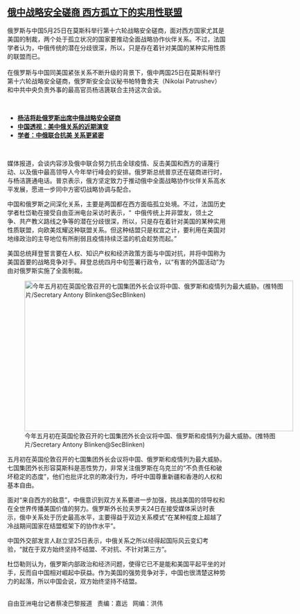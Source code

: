 <!--1622054989000-->
[俄中战略安全磋商   西方孤立下的实用性联盟](https://www.rfa.org/mandarin/yataibaodao/junshiwaijiao/cl-05262021143411.html)
------

<p></p><p>俄罗斯与中国5月25日在莫斯科举行第十六轮战略安全磋商，面对西方国家尤其是美国的制裁，两个处于孤立状况的国家要推动全面战略协作伙伴关系。不过，法国学者认为，中俄传统的潜在分歧很深，所以，只是存在着针对美国的某种实用性质的联盟而已。<br/><br/>在俄罗斯与中国同美国紧张关系不断升级的背景下，俄中两国25日在莫斯科举行第十六轮战略安全磋商，俄罗斯安全会议秘书帕特鲁舍夫（Nikolai Patrushev）和中共中央负责外事的最高官员杨洁篪联合主持这次会谈。</p><p><br/></p><ul><li><a href="https://www.rfa.org/mandarin/Xinwen/1-05232021112757.html"><strong>杨洁将赴俄罗斯出席中俄战略安全磋商</strong></a></li><li><strong><a href="https://www.rfa.org/mandarin/zhuanlan/zhongguotoushi/panel-05192021134343.html">中国透视：美中俄关系的近期演变</a></strong></li><li><strong><a href="https://www.rfa.org/mandarin/yataibaodao/junshiwaijiao/cm-05112021121254.html">学者：中俄联合抗美 关系更紧密</a></strong></li></ul><p><br/></p><p>媒体报道，会谈内容涉及俄中联合努力抗击全球疫情、反击美国和西方的诬蔑行动、以及俄中最高领导人今年举行峰会的安排。俄罗斯总统普京还在磋商进行时，与杨洁篪通电话。普京表示，俄方坚定致力于推动俄中全面战略协作伙伴关系高水平发展，愿进一步同中方密切战略协调与配合。</p><p>中国和俄罗斯之间深化关系，主要是两国都在西方面临孤立处境。不过，法国历史学者杜岱勒在接受自由亚洲电台采访时表示，“  中俄传统上并非盟友，领土之争、共产教义路线之争等的潜在分歧很深，所以，只是存在着针对美国的某种实用性质联盟，向欧美炫耀这种联盟关系。但这种结盟只是权宜之计，要利用在美国对地缘政治的主导地位有所削弱且疫情持续泛滥的机会趁势而起。”</p><p>美国总统拜登誓言要在人权、知识产权和经济政策方面与中国对抗，并将中国称为美国首要的战略竞争对手。拜登总统四月中旬签署行政令，以“有害的外国活动”为由对俄罗斯实施了全面制裁。</p><p><figure class="image-richtext image-inline captioned" style="width:620px;"><img alt="今年五月初在英国伦敦召开的七国集团外长会议将中国、俄罗斯和疫情列为最大威胁。(推特图片/Secretary Antony Blinken@SecBlinken)" height="348" src="https://www.rfa.org/mandarin/yataibaodao/junshiwaijiao/cl-05262021143411.html/cl0526a.jpg/@@images/83a9d131-25ec-4649-ae4f-ac47cf6d84fc.jpeg" title="cl0526a.jpg" width="620"/><figcaption class="image-caption">今年五月初在英国伦敦召开的七国集团外长会议将中国、俄罗斯和疫情列为最大威胁。(推特图片/Secretary Antony Blinken@SecBlinken)</figcaption><small></small></figure></p><p>五月初在英国伦敦召开的七国集团外长会议将中国、俄罗斯和疫情列为最大威胁。七国集团外长形容莫斯科是恶性势力，非常关注俄罗斯在乌克兰的“不负责任和破坏稳定的态度”，他们也批评北京的欺凌行为，呼吁中国尊重新疆和香港的人权和基本自由。</p><p>面对“来自西方的敌意”，中俄意识到双方关系要进一步加强，挑战美国的领导权和在全世界传播美国价值的努力。俄罗斯外长拉夫罗夫24日在接受媒体采访时表示，俄中关系处于历史最高水平，主要得益于双边关系模式“在某种程度上超越了冷战期间国家在结盟框架下的协作水平”。</p><p>中国外交部发言人赵立坚25日表示，中俄关系之所以经得起国际风云变幻考验，“就在于双方始终坚持不结盟、不对抗、不针对第三方”。</p><p>杜岱勒则认为，俄罗斯内部政治和经济问题，使得它已不是能和美国平起平坐的对手，反而自中国相对崛起中获益。作为美国的强势竞争对手，中国也很清楚这种势力的起落，所以中国会说，双方始终坚持不结盟。</p><p><br/>自由亚洲电台记者蔡凌巴黎报道   责编：嘉远   网编：洪伟</p>
